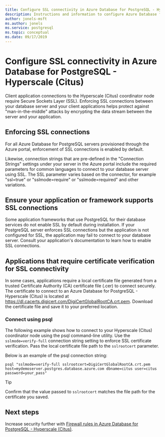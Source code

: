 ```yaml
---
title: Configure SSL connectivity in Azure Database for PostgreSQL - Hyperscale (Citus)
description: Instructions and information to configure Azure Database for PostgreSQL - Hyperscale (Citus) and associated applications to properly use SSL connections.
author: jonels-msft
ms.author: jonels
ms.service: postgresql
ms.topic: conceptual
ms.date: 09/17/2019
---
```

# Configure SSL connectivity in Azure Database for PostgreSQL - Hyperscale (Citus)
Client application connections to the Hyperscale (Citus) coordinator node require Secure Sockets Layer (SSL). Enforcing SSL connections between your database server and your client applications helps protect against "man-in-the-middle" attacks by encrypting the data stream between the server and your application.

## Enforcing SSL connections
For all Azure Database for PostgreSQL servers provisioned through the Azure portal, enforcement of SSL connections is enabled by default. 

Likewise, connection strings that are pre-defined in the "Connection Strings" settings under your server in the Azure portal include the required parameters for common languages to connect to your database server using SSL. The SSL parameter varies based on the connector, for example "ssl=true" or "sslmode=require" or "sslmode=required" and other variations.

## Ensure your application or framework supports SSL connections
Some application frameworks that use PostgreSQL for their database services do not enable SSL by default during installation. If your PostgreSQL server enforces SSL connections but the application is not configured for SSL, the application may fail to connect to your database server. Consult your application's documentation to learn how to enable SSL connections.

## Applications that require certificate verification for SSL connectivity
In some cases, applications require a local certificate file generated from a trusted Certificate Authority (CA) certificate file (.cer) to connect securely. The certificate to connect to an Azure Database for PostgreSQL - Hyperscale (Citus) is located at https://dl.cacerts.digicert.com/DigiCertGlobalRootCA.crt.pem. Download the certificate file and save it to your preferred location.

### Connect using psql
The following example shows how to connect to your Hyperscale (Citus) coordinator node using the psql command-line utility. Use the `sslmode=verify-full` connection string setting to enforce SSL certificate verification. Pass the local certificate file path to the `sslrootcert` parameter.

Below is an example of the psql connection string:
```
psql "sslmode=verify-full sslrootcert=DigiCertGlobalRootCA.crt.pem host=mydemoserver.postgres.database.azure.com dbname=citus user=citus password=your_pass"
```
> [!TIP]
> Confirm that the value passed to `sslrootcert` matches the file path for the certificate you saved.

## Next steps
Increase security further with [Firewall rules in Azure Database for PostgreSQL - Hyperscale (Citus)](concepts-hyperscale-firewall-rules.md).
